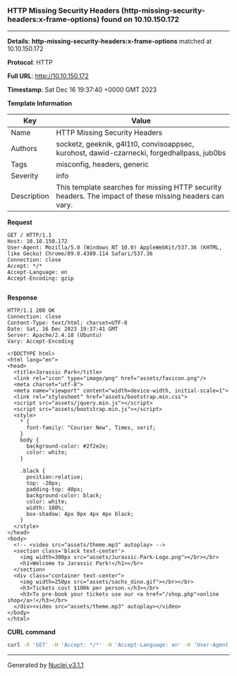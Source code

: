 ### HTTP Missing Security Headers (http-missing-security-headers:x-frame-options) found on 10.10.150.172

----
**Details**: **http-missing-security-headers:x-frame-options** matched at 10.10.150.172

**Protocol**: HTTP

**Full URL**: http://10.10.150.172

**Timestamp**: Sat Dec 16 19:37:40 +0000 GMT 2023

**Template Information**

| Key | Value |
| --- | --- |
| Name | HTTP Missing Security Headers |
| Authors | socketz, geeknik, g4l1t0, convisoappsec, kurohost, dawid-czarnecki, forgedhallpass, jub0bs |
| Tags | misconfig, headers, generic |
| Severity | info |
| Description | This template searches for missing HTTP security headers. The impact of these missing headers can vary.<br> |

**Request**
```http
GET / HTTP/1.1
Host: 10.10.150.172
User-Agent: Mozilla/5.0 (Windows NT 10.0) AppleWebKit/537.36 (KHTML, like Gecko) Chrome/89.0.4389.114 Safari/537.36
Connection: close
Accept: */*
Accept-Language: en
Accept-Encoding: gzip


```

**Response**
```http
HTTP/1.1 200 OK
Connection: close
Content-Type: text/html; charset=UTF-8
Date: Sat, 16 Dec 2023 19:37:41 GMT
Server: Apache/2.4.18 (Ubuntu)
Vary: Accept-Encoding

<!DOCTYPE html>
<html lang="en">
<head>
  <title>Jarassic Park</title>
  <link rel="icon" type="image/png" href="assets/favicon.png"/>
  <meta charset="utf-8">
  <meta name="viewport" content="width=device-width, initial-scale=1">
  <link rel="stylesheet" href="assets/bootstrap.min.css">
  <script src="assets/jquery.min.js"></script>
  <script src="assets/bootstrap.min.js"></script>
  <style>
    * {
      font-family: "Courier New", Times, serif;
    }
    body {
      background-color: #2f2e2e;
      color: white;
    }

    .black {
      position:relative;
      top: -20px;
      padding-top: 40px;
      background-color: black;
      color: white;
      width: 100%;
      box-shadow: 4px 0px 4px 4px black;
    }
  </style>
</head>
<body>
  <!-- <video src="assets/theme.mp3" autoplay> -->
  <section class='black text-center'>
    <img width=300px src="assets/Jurassic-Park-Logo.png"></br></br>
    <h1>Welcome to Jarassic Park!</h1></br>
  </section>
  <div class="container text-center">
    <img width=250px src="assets/sachs_dino.gif"></br></br>
    <h3>Tickets cost $100k per person.</h3></br>
    <h3>To pre-book your tickets use our <a href="/shop.php">online shop</a>!</h3></br>
  </div><video src="assets/theme.mp3" autoplay></video>
</body>
</html>

```


**CURL command**
```sh
curl -X 'GET' -H 'Accept: */*' -H 'Accept-Language: en' -H 'User-Agent: Mozilla/5.0 (Windows NT 10.0) AppleWebKit/537.36 (KHTML, like Gecko) Chrome/89.0.4389.114 Safari/537.36' 'http://10.10.150.172'
```

----

Generated by [Nuclei v3.1.1](https://github.com/projectdiscovery/nuclei)